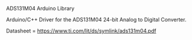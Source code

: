 


ADS131M04 Arduino Library

Arduino/C++ Driver for the ADS131M04 24-bit Analog to Digital Converter.

Datasheet = https://www.ti.com/lit/ds/symlink/ads131m04.pdf
